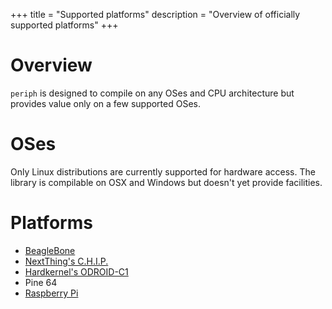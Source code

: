 +++
title = "Supported platforms"
description = "Overview of officially supported platforms"
+++

# Overview

`periph` is designed to compile on any OSes and CPU architecture but provides
value only on a few supported OSes.


# OSes

Only Linux distributions are currently supported for hardware access. The
library is compilable on OSX and Windows but doesn't yet provide facilities.


# Platforms

- [BeagleBone](beaglebone/)
- [NextThing's C.H.I.P.](chip/)
- [Hardkernel's ODROID-C1](odroid-c1/)
- Pine 64
- [Raspberry Pi](raspberrypi/)
